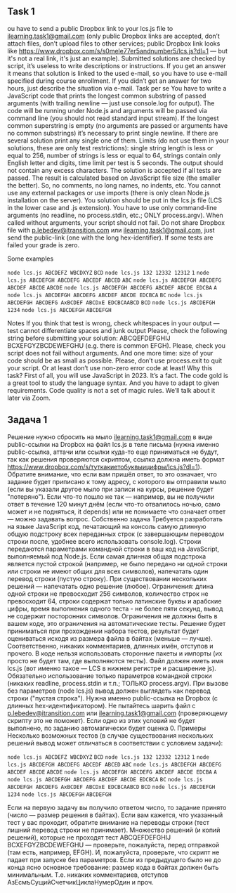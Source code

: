 ## Task 1

ou have to send a public Dropbox link to your lcs.js file to ilearning.task1@gmail.com (only public Dropbox links are accepted, don’t attach files, don’t upload files to other services; public Dropbox link looks like https://www.dropbox.com/s/s0mele77er5andnumber5/lcs.js?dl=1 — but it's not a real link, it's just an example).
Submitted solutions are checked by script, it’s useless to write descriptions or instructions.
If you get an answer it means that solution is linked to the used e-mail, so you have to use e-mail specified during course enrollment.
If you didn’t get an answer for two hours, just describe the situation via e-mail.
Task per se
You have to write a JavaScript code that prints the longest common substring of passed arguments (with trailing newline — just use console.log for output).
The code will be running under Node.js and arguments will be passed via command line (you should not read standard input stream).
If the longest common superstring is empty (no arguments are passed or arguments have no common substrings) it’s necessary to print single newline.
If there are several solution print any single one of them.
Limits (do not use them in your solutions, these are only test restrictions): single string length is less or equal to 256, number of strings is less or equal to 64, strings contain only English letter and digits, time limit per test is 5 seconds.
The output should not contain any excess characters.
The solution is accepted if all tests are passed. The result is calculated based on JavaScript file size (the smaller the better). So, no comments, no long names, no indents, etc.
You cannot use any external packages or use imports (there is only clean Node.js installation on the server).
You solution should be put in the lcs.js file (LCS in the lower case and .js extension).
You have to use only command-line arguments (no readline, no process.stdin, etc.; ONLY process.argv).
When called without arguments, your script should not fail.
Do not share Dropbox file with p.lebedev@itransition.com или ilearning.task1@gmail.com, just send the public-link (one with the long hex-identifier).
If some tests are failed your grade is zero. 

Some examples

`node lcs.js ABCDEFZ WBCDXYZ`
`BCD`
`node lcs.js 132 12332 12312`
`1`
`node lcs.js ABCDEFGH ABCDEFG ABCEDF ABCED`
`ABC`
`node lcs.js ABCDEFGH ABCDEFG ABCDEF ABCDE`
`ABCDE`
`node lcs.js ABCDEFGH ABCDEFG ABCDEF ABCDE EDCBA`
`A`
`node lcs.js ABCDEFGH ABCDEFG ABCDEF ABCDE EDCBCA`
`BC`
`node lcs.js ABCDEFGH ABCDEFG AxBCDEF ABCDxE EDCBCAABCD`
`BCD`
`node lcs.js ABCDEFGH 1234`
`node lcs.js ABCDEFGH`
`ABCDEFGH`


Notes
If you think that test is wrong, check whitespaces in your output — test cannot differentiate spaces and junk output 
Please, check the following string before submitting your solution: ABCQEFDEFGHIJ BCXEFGYZBCDEWEFGHU (e.g. there is common EFGH).
Please, check you script does not fail without arguments.
And one more time: size of your code should be as small as possible.
Please, don’t use process.exit to quit your script. Or at least don’t use non-zero error code at least!
Why this task?
First of all, you will use JavaScript in 2023. It’s a fact.
The code gold is a great tool to study the language syntax.
And you have to adapt to given requirements. Code quality is not a set of magic rules. We’ll talk about it later via Zoom.


## Задача 1
Решение нужно сбросить на мыло ilearning.task1@gmail.com в виде public-ссылки на Dropbox на файл lcs.js в теле письма (нужна именно public-ссылка, аттачи или ссылки куда-то еще приниматься не будут, так как решения проверяются скриптом, ссылка должна иметь формат https://www.dropbox.com/s/туткакиетобуквыицифры/lcs.js?dl=1). Обратите внимание, что если вам пришёл ответ, то это означает, что задание будет приписано к тому адресу, с которого вы отправили мыло (если вы указали другое мыло при записи на курсы, решение будет "потеряно").
Если что-то пошло не так — например, вы не получили ответ в течение 120 минут днём (если что-то отвалилось ночью, само может и не подняться, it depends) или не понимаете что означает ответ — можно задавать вопрос. 
Собственно задача
Требуется разработать на языке JavaScript код, печатающий на консоль самую длинную общую подстроку всех переданных строк (с завершающим переводом строки после, удобнее всего использовать console.log). Строки передаются параметрами командной строки в ваш код на JavaScript, выполняемый под Node.js. Если самая длинная общая подстрока является пустой строкой (например, не было передано ни одной строки или строки не имеют общих для всех символов), напечатать один перевод строки (пустую строку). При существовании нескольких решений — напечатать одно решение (любое). Ограничения: длина одной строки не превосходит 256 символов, количество строк не превосходит 64, строки содержат только латинские буквы и арабские цифры, время выполнения одного теста - не более пяти секунд, вывод не содержит посторонних символов. Ограничения не должны быть в вашем коде, это ограничения на автоматические тесты.
Решение будет приниматься при прохождении набора тестов, результат будет оцениваться исходя из размера файла в байтах (меньше — лучше). Соответственно, никаких комментариев, длинных имён, отступов и прочего. В коде нельзя использовать сторонние пакеты и импорты (их просто не будет там, где выполняются тесты).
Файл должен иметь имя lcs.js (вот именно такое — LCS в нижнем регистре и расширение js). Обязательно использование только параметров командной строки (никаких readline, process.stdin и т.п.; ТОЛЬКО process.argv).
При вызове без параметров (node lcs.js) вывод должен выглядеть как перевод строки ("пустая строка").
Нужна именно public-ссылка на Dropbox (c длинных hex-идентификатором). Не пытайтесь шарить файл с p.lebedev@itransition.com или ilearning.task1@gmail.com (проверяющему скрипту это не поможет).
Если одно из этих условий не будет выполнено, по заданию автомагически будет оценка 0. 
Примеры
Несколько возможных тестов (в случае существования нескольких решений вывод может отличаться в соответствии с условием задачи):

`node lcs.js ABCDEFZ WBCDXYZ`
`BCD`
`node lcs.js 132 12332 12312`
`1`
`node lcs.js ABCDEFGH ABCDEFG ABCEDF ABCED`
`ABC`
`node lcs.js ABCDEFGH ABCDEFG ABCDEF ABCDE`
`ABCDE`
`node lcs.js ABCDEFGH ABCDEFG ABCDEF ABCDE EDCBA`
`A`
`node lcs.js ABCDEFGH ABCDEFG ABCDEF ABCDE EDCBCA`
`BC`
`node lcs.js ABCDEFGH ABCDEFG AxBCDEF ABCDxE EDCBCAABCD`
`BCD`
`node lcs.js ABCDEFGH 1234`
`node lcs.js ABCDEFGH`
`ABCDEFGH`
 
Если на первую задачу вы получило ответом число, то задание принято (число — размер решения в байтах).
Если вам кажется, что указанный тест у вас проходит, обратите внимание на переводы строки (тест лишний перевод строки не принимает).
Множество решений (и копий решений), которые не проходят тест ABCQEFDEFGHIJ BCXEFGYZBCDEWEFGHU — проверьте, пожалуйста, перед отправкой (там есть, например, EFGH).
И, пожалуйста, проверьте, что скрипт не падает при запуске без параметров.
Если из предыдущего было не до конца ясно основное требование: размер кода в байтах должен быть минимальным. Т.е. никаких комментариев, отступов АзЕсмъСущийСчетчикЦиклаНумерОдин и проч.
